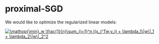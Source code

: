 # proximal-SGD

We would like to optimize the regularized linear models:

<a href="https://www.codecogs.com/eqnedit.php?latex=\mathop{\min}_w&space;\frac{1}{n}\sum_{i=1}^n&space;l(x_i^Tw,y_i)&space;&plus;&space;\lambda_1\|w\|_1&space;&plus;&space;\lambda_2\|w\|_2^2" target="_blank"><img src="https://latex.codecogs.com/gif.latex?\mathop{\min}_w&space;\frac{1}{n}\sum_{i=1}^n&space;l(x_i^Tw,y_i)&space;&plus;&space;\lambda_1\|w\|_1&space;&plus;&space;\lambda_2\|w\|_2^2" title="\mathop{\min}_w \frac{1}{n}\sum_{i=1}^n l(x_i^Tw,y_i) + \lambda_1\|w\|_1 + \lambda_2\|w\|_2^2" /></a>
